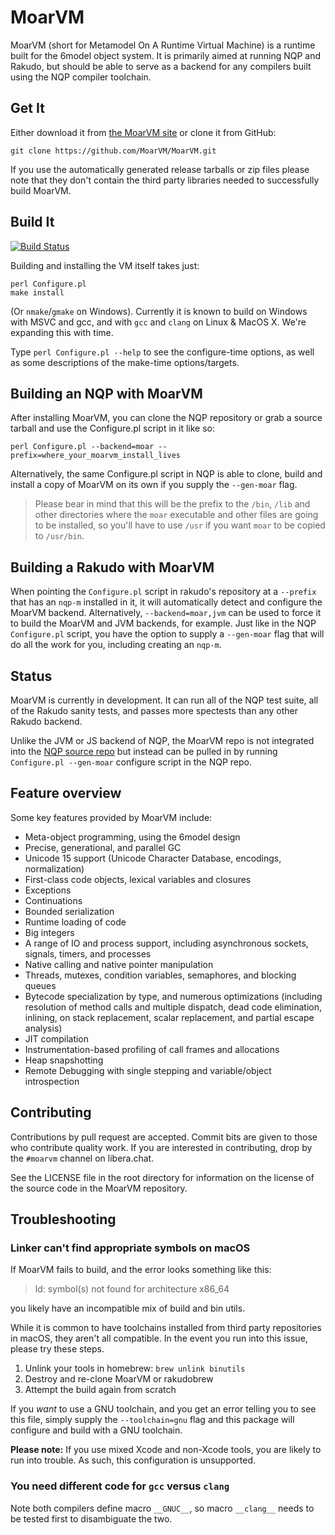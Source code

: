 # MoarVM

MoarVM (short for Metamodel On A Runtime Virtual Machine) is a runtime built
for the 6model object system. It is primarily aimed at running NQP and
Rakudo, but should be able to serve as a backend for any compilers
built using the NQP compiler toolchain.

## Get It
Either download it from [the MoarVM site](https://www.moarvm.org/) or clone it from GitHub:
```
git clone https://github.com/MoarVM/MoarVM.git
```
If you use the automatically generated release tarballs or zip files please note that they don't
contain the third party libraries needed to successfully build MoarVM.

## Build It
[![Build Status](https://dev.azure.com/MoarVM/MoarVM/_apis/build/status/MoarVM.MoarVM?branchName=master)](https://dev.azure.com/MoarVM/MoarVM/_build/latest?definitionId=1&branchName=master)

Building and installing the VM itself takes just:

    perl Configure.pl
    make install

(Or `nmake`/`gmake` on Windows). Currently it is known to build on Windows
with MSVC and gcc, and with `gcc` and `clang` on Linux & MacOS X.  We're
expanding this with time.

Type `perl Configure.pl --help` to see the configure-time options, as well
as some descriptions of the make-time options/targets.

## Building an NQP with MoarVM

After installing MoarVM, you can clone the NQP repository or grab a source
tarball and use the Configure.pl script in it like so:

    perl Configure.pl --backend=moar --prefix=where_your_moarvm_install_lives

Alternatively, the same Configure.pl script in NQP is able to clone, build
and install a copy of MoarVM on its own if you supply the `--gen-moar` flag.

> Please bear in mind that this will be the prefix to the `/bin`, `/lib` and other directories where the `moar` executable and other files are going to be installed, so you'll have to use `/usr` if you want `moar` to be copied to `/usr/bin`.

## Building a Rakudo with MoarVM

When pointing the `Configure.pl` script in rakudo's repository at a `--prefix`
that has an `nqp-m` installed in it, it will automatically detect and configure
the MoarVM backend. Alternatively, `--backend=moar,jvm` can be used to force
it to build the MoarVM and JVM backends, for example. Just like in the NQP
`Configure.pl` script, you have the option to supply a `--gen-moar` flag that
will do all the work for you, including creating an `nqp-m`.

## Status

MoarVM is currently in development. It can run all of the NQP test suite, all
of the Rakudo sanity tests, and passes more spectests than any other
Rakudo backend.

Unlike the JVM or JS backend of NQP, the MoarVM repo is not integrated into the
[NQP source repo](http://github.com/Raku/nqp) but instead can be pulled
in by running `Configure.pl --gen-moar` configure script in the NQP repo.

## Feature overview

Some key features provided by MoarVM include:

* Meta-object programming, using the 6model design
* Precise, generational, and parallel GC
* Unicode 15 support (Unicode Character Database, encodings, normalization)
* First-class code objects, lexical variables and closures
* Exceptions
* Continuations
* Bounded serialization
* Runtime loading of code
* Big integers
* A range of IO and process support, including asynchronous sockets, signals,
  timers, and processes
* Native calling and native pointer manipulation
* Threads, mutexes, condition variables, semaphores, and blocking queues
* Bytecode specialization by type, and numerous optimizations (including
  resolution of method calls and multiple dispatch, dead code elimination,
  inlining, on stack replacement, scalar replacement, and partial escape
  analysis)
* JIT compilation
* Instrumentation-based profiling of call frames and allocations
* Heap snapshotting
* Remote Debugging with single stepping and variable/object introspection

## Contributing

Contributions by pull request are accepted. Commit bits are given to those who
contribute quality work. If you are interested in contributing, drop by the
`#moarvm` channel on libera.chat.

See the LICENSE file in the root directory for information on the license of
the source code in the MoarVM repository.

## Troubleshooting

### Linker can't find appropriate symbols on macOS

If MoarVM fails to build, and the error looks something like this:

> ld: symbol(s) not found for architecture x86_64

you likely have an incompatible mix of build and bin utils.

While it is common to have toolchains installed from third party repositories in macOS, they aren't all compatible. In the event you run into this issue, please try these steps.

 1. Unlink your tools in homebrew: `brew unlink binutils`
 2. Destroy and re-clone MoarVM or rakudobrew
 3. Attempt the build again from scratch

If you _want_ to use a GNU toolchain, and you get an error telling you to see this file, simply supply the `--toolchain=gnu` flag and this package will configure and build with a GNU toolchain.

**Please note:** If you use mixed Xcode and non-Xcode tools, you are likely to run into trouble. As such, this configuration is unsupported.

### You need different code for `gcc` versus `clang`

Note both compilers define macro `__GNUC__`, so macro `__clang__` needs to be tested first to disambiguate the two.

